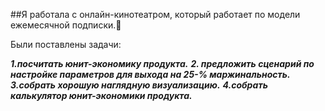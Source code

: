 ##Я работала с онлайн-кинотеатром, который работает по модели ежемесячной подписки.🎥

Были поставлены задачи:

***1.посчитать юнит-экономику продукта.***
***2. предложить сценарий по настройке параметров для выхода на 25-% маржинальность.***
***3.собрать хорошую наглядную визуализацию.***
***4.собрать калькулятор юнит-экономики продукта.***
